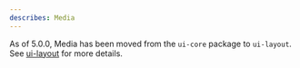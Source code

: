 ```yaml
---
describes: Media
---
```


As of 5.0.0, Media has been moved from the `ui-core` package to `ui-layout`.
See [ui-layout](#ui-layout) for more details.
